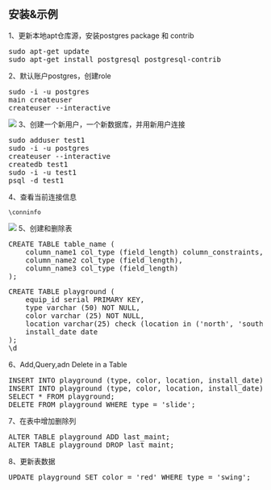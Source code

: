 ## 安装&示例 ##
1、更新本地apt仓库源，安装postgres package 和 contrib
<pre>
sudo apt-get update
sudo apt-get install postgresql postgresql-contrib
</pre>
2、默认账户postgres，创建role
<pre>
sudo -i -u postgres
main createuser
createuser --interactive
</pre>
![](http://i.imgur.com/FJiq4eS.png)
3、创建一个新用户，一个新数据库，并用新用户连接
<pre>
sudo adduser test1
sudo -i -u postgres
createuser --interactive
createdb test1
sudo -i -u test1
psql -d test1
</pre>
4、查看当前连接信息

    \conninfo
![](http://i.imgur.com/coZ5luE.png)
5、创建和删除表
<pre>
CREATE TABLE table_name (
    column_name1 col_type (field_length) column_constraints,
    column_name2 col_type (field_length),
    column_name3 col_type (field_length)
);
</pre>
<pre>
CREATE TABLE playground (
    equip_id serial PRIMARY KEY,
    type varchar (50) NOT NULL,
    color varchar (25) NOT NULL,
    location varchar(25) check (location in ('north', 'south', 'west', 'east', 'northeast', 'southeast', 'southwest', 'northwest')),
    install_date date
);
\d
</pre>
6、Add,Query,adn Delete in a Table
<pre>
INSERT INTO playground (type, color, location, install_date) VALUES ('slide', 'blue', 'south', '2014-04-28');
INSERT INTO playground (type, color, location, install_date) VALUES ('swing', 'yellow', 'northwest', '2010-08-16');
SELECT * FROM playground;
DELETE FROM playground WHERE type = 'slide';
</pre>
7、在表中增加删除列
<pre>
ALTER TABLE playground ADD last_maint;
ALTER TABLE playground DROP last_maint;
</pre>
8、更新表数据
<pre>
UPDATE playground SET color = 'red' WHERE type = 'swing';
</pre>